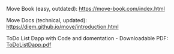 Move Book (easy, outdated): https://move-book.com/index.html

Move Docs (technical, updated): https://diem.github.io/move/introduction.html

ToDo List Dapp with Code and domentation - Downloadable PDF: [ToDoListDapp.pdf](https://github.com/hashfx/MoveLang/files/13631490/move_workshop_akhil.pdf)

